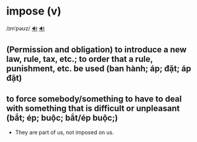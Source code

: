 # impose (v)

/ɪmˈpəʊz/ [🔊](https://www.oxfordlearnersdictionaries.com/media/english/uk_pron/i/imp/impos/impose__gb_1.mp3) [🔊](https://www.oxfordlearnersdictionaries.com/media/english/us_pron/i/imp/impos/impose__us_1.mp3)

## (Permission and obligation) to introduce a new law, rule, tax, etc.; to order that a rule, punishment, etc. be used (ban hành; áp; đặt; áp đặt)

## to force somebody/something to have to deal with something that is difficult or unpleasant (bắt; ép; buộc; bắt/ép buộc;)

- They are part of us, not imposed on us.